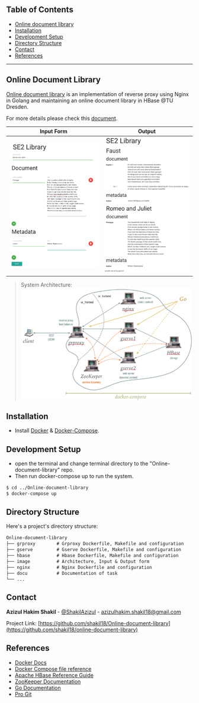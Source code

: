 ## Table of Contents

- [Online document library <a name = "about_the_project"></a>](#online-document-library-)
- [Installation <a name = "installation"></a>](#installation-)
- [Development Setup <a name = "development_setup"></a>](#development-setup-)
- [Directory Structure <a name = "directory_structure"></a>](#directory-structure-)
- [Contact <a name = "contact"></a>](#contact-)
- [References <a name = "references"></a>](#references-)
---

<!-- ABOUT THE PROJECT -->
## Online Document Library <a name = "about_the_project"></a>

[Online document library](https://github.com/shakil18/Online-document-library "Git repository") is an implementation of reverse proxy using Nginx in Golang and maintaining  an online document library in HBase @TU Dresden. 

For more details please check this [document](./docu/README.rst).

|  Input Form   |  Output |
| ------- | ------- |
|  ![image](./image/form.png)  |  ![image](./image/output.png)  |

> System Architecture:
> ![image](./image/architecture.png "System Architecture")



<!-- INSTALLATION -->
## Installation <a name = "installation"></a>

- Install [Docker](https://docs.docker.com/engine/install/ubuntu/) & [Docker-Compose](https://docs.docker.com/compose/install/).



<!-- DEVELOPMENT -->
## Development Setup <a name = "development_setup"></a>

- open the terminal and change terminal directory to the "Online-document-library" repo. 
- Then run docker-compose up to run the system.

```shell
$ cd ../Online-document-library
$ docker-compose up
```



<!-- DIRECTORY STRUCTURE -->
## Directory Structure <a name = "directory_structure"></a>

Here's a project's directory structure:

```text
Online-document-library
├── grproxy        # Grproxy Dockerfile, Makefile and configuration
├── gserve         # Gserve Dockerfile, Makefile and configuration
├── hbase          # Hbase Dockerfile, Makefile and configuration
├── image          # Architecture, Input & Output form 
├── nginx          # Nginx Dockerfile and configuration  
├── docu           # Documentation of task 
└── ...

```



<!-- CONTACT -->
## Contact <a name = "contact"></a>

**Azizul Hakim Shakil** - [@ShakilAzizul](https://twitter.com/ShakilAzizul) - azizulhakim.shakil18@gmail.com

Project Link: [https://github.com/shakil18/Online-document-library](https://github.com/shakil18/online-document-library)



<!-- REFERENCES -->
## References <a name = "references"></a>
* [Docker Docs](<https://docs.docker.com/>)
* [Docker Compose file reference](<https://docs.docker.com/compose/compose-file/>)
* [Apache HBase Reference Guide](<http://hbase.apache.org/book.html>)
* [ZooKeeper Documentation](<http://zookeeper.apache.org/doc/trunk/>)
* [Go Documentation](<https://golang.org/doc/>)
* [Pro Git](<https://git-scm.com/book/en/v2>)

